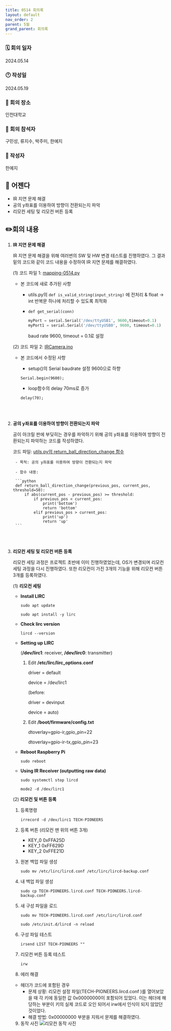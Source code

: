 ```yaml
---
title: 0514 회의록
layout: default
nav_order: 2
parent: 5월
grand_parent: 회의록
---
```


### 🗓️ 회의 일자

2024.05.14

### 🕛 작성일

2024.05.19

### 🚩 회의 장소

인천대학교

### 🤝 회의 참석자

구민성, 류지수, 박주미, 한예지

### 🙎 작성자

한예지

## 📣 어젠다

- IR 지연 문제 해결
- 공의 y좌표를 이용하여 방향이 전환되는지 파악
- 리모컨 세팅 및 리모컨 버튼 등록

## ✏️회의 내용

1. **IR 지연 문제 해결**

    IR 지연 문제 해결을 위해 여러번의 SW 및 HW 변경 테스트를 진행하였다. 그 결과 밑의 코드와 같이 코드 내용을 수정하여 IR 지연 문제를 해결하였다.

    (1) 코드 파일 1: [mapping-0514.py](https://github.com/TECH-PIONEERS/capstone-project/blob/99216c2d9e6f08390733c603fd00c5b0141d81ce/opencv/mapping-0514%20.py)
    - 본 코드에 새로 추가된 사항
        - utils.py의 `def is_valid_string(input_string)` 에 전처리 & float → int 반복문 하나에 처리할 수 있도록 최적화
        - `def get_serial(conn)`
            
            ```python
            myPort = serial.Serial('/dev/ttyUSB1', 9600,timeout=0.1)
            myPort1 = serial.Serial('/dev/ttyUSB0', 9600, timeout=0.1)
            ```
            
            baud rate 9600, timeout = 0.1로 설정
        

    (2) 코드 파일 2: [IRCamera.ino](https://github.com/TECH-PIONEERS/capstone-project/edit/main/IR/IRCamera.ino)

    - 본 코드에서 수정된 사항
        - setup()의 Serial baudrate 설정 9600으로 하향
    
        ```arduino
        Serial.begin(9600);
        ```
        
        - loop함수의 delay 70ms로 증가
        
        ```arduino
        delay(70);
        ```
    <br/><br/>


2. **공의 y좌표를 이용하여 방향이 전환되는지 파악**

    공이 아크릴 판에 부딪히는 경우를 파악하기 위해 공의 y좌표를 이용하여 방향이 전환되는지 파악하는 코드를 작성하였다.

    코드 파일: [utils.py의 return_ball_direction_change 함수](http://utils.py)

        - 목적: 공의 y좌표를 이용하여 방향이 전환되는지 파악

        - 함수 내용:

        ```python
        def return_ball_direction_change(previous_pos, current_pos, threshold=50):
            if abs(current_pos - previous_pos) >= threshold:
                if previous_pos < current_pos:
                    print('bottom')
                    return 'bottom'
                elif previous_pos > current_pos:
                    print('up')
                    return 'up'
        ```
        
    <br/><br/>

3. **리모컨 세팅 및 리모컨 버튼 등록**

    리모컨 세팅 과정은 프로젝트 초반에 이미 진행하였었는데, OS가 변경되며 리모컨 세팅 과정을 다시 진행하였다. 또한 리모컨이 가진 3개의 기능을 위해 리모컨 버튼 3개를 등록하였다.

    (1) **리모컨 세팅**

    - **Install LIRC**

        `sudo apt update`

        `sudo apt install -y lirc`

    - **Check lirc version**

        `lircd --version`

    - **Setting up LIRC**

        (**/dev/lirc1**: receiver, **/dev/lirc0**: transmitter)

        1) Edit **/etc/lirc/lirc_options.conf**
            
            driver = default
            
            device = /dev/lirc1
            
            (before:
            
            driver = devinput
            
            device = auto)
            
        2) Edit **/boot/firmware/config.txt**
            
            dtoverlay=gpio-ir,gpio_pin=22
            
            dtoverlay=gpio-ir-tx,gpio_pin=23
        

    - **Reboot Raspberry Pi**

        `sudo reboot`

    - **Using IR Receiver (outputting raw data)**

        `sudo systemctl stop lircd`

        `mode2 -d /dev/lirc1`

    (2) **리모컨 및 버튼 등록**

    1) 등록명령
        
        `irrecord -d /dev/lirc1 TECH-PIONEERS`
        
    2) 등록 버튼 (리모컨 맨 위의 버튼 3개)
        - KEY_0 0xFFA25D
        - KEY_1 0xFF629D
        - KEY_2 0xFFE21D

    3) 원본 백업 파일 생성
        
        `sudo mv /etc/lirc/lircd.conf /etc/lirc/lircd-backup.conf`
        
    4) 내 백업 파일 생성
        
        `sudo cp TECH-PIONEERS.lircd.conf TECH-PIONEERS.lircd-backup.conf`
        
    5) 새 구성 파일을 로드
        
        `sudo mv TECH-PIONEERS.lircd.conf /etc/lirc/lircd.conf`
        
        `sudo /etc/init.d/lircd -n reload`
        
    6) 구성 파일 테스트
        
        `irsend LIST TECH-PIONEERS ""`
        
    7) 리모컨 버튼 등록 테스트
        
        `irw`
        
    8)  에러 해결
    - 헤더가 코드에 포함된 경우
        - 문제 상황: 리모컨 설정 파일(TECH-PIONEERS.lircd.conf )를 열어보았을 때 각 키에 동일한 값 0x00000000이 포함되어 있었다. 이는 헤더에 해당하는 부분이 키의 실제 코드로 오인 되어서 irw에서 인식이 되지 않았던 것이었다.
        - 해결 방법: 0x00000000 부분을 지워서 문제를 해결하였다.

    9) 동작 사진
        ![리모컨 동작 사진](https://tech-pioneers.github.io/public/m-5/0514_remote.png)
    <br/><br/> 